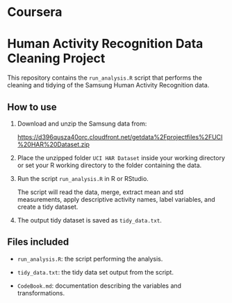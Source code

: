 # Coursera
# Human Activity Recognition Data Cleaning Project


This repository contains the `run_analysis.R` script that performs the cleaning and tidying of the Samsung Human Activity Recognition data.


## How to use


1. Download and unzip the Samsung data from:  

   https://d396qusza40orc.cloudfront.net/getdata%2Fprojectfiles%2FUCI%20HAR%20Dataset.zip


2. Place the unzipped folder `UCI HAR Dataset` inside your working directory or set your R working directory to the folder containing the data.


3. Run the script `run_analysis.R` in R or RStudio.  

   The script will read the data, merge, extract mean and std measurements, apply descriptive activity names, label variables, and create a tidy dataset.


4. The output tidy dataset is saved as `tidy_data.txt`.


## Files included


- `run_analysis.R`: the script performing the analysis.  

- `tidy_data.txt`: the tidy data set output from the script.  

- `CodeBook.md`: documentation describing the variables and transformations.
